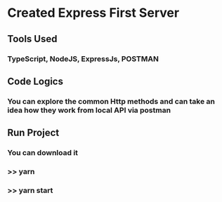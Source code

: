 # Created Express First Server

## Tools Used
### TypeScript, NodeJS, ExpressJs, POSTMAN

## Code Logics
### You can explore the common Http methods and can take an idea how they work from local API via postman

## Run Project
### You can download it 
### >> yarn
### >> yarn start
